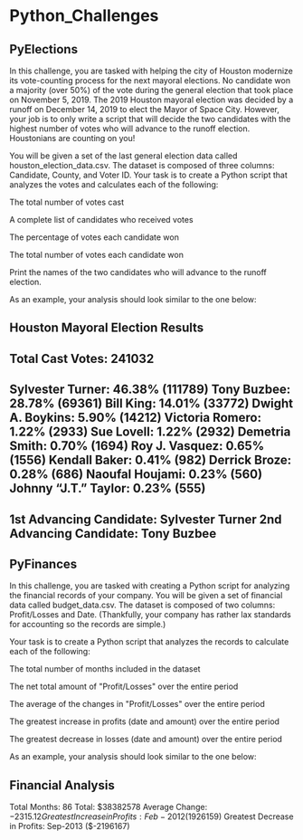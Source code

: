 # Python_Challenges

## PyElections

In this challenge, you are tasked with helping the city of Houston modernize its vote-counting process for the next mayoral elections. No candidate won a majority (over 50%) of the vote during the general election that took place on November 5, 2019. The 2019 Houston mayoral election was decided by a runoff on December 14, 2019 to elect the Mayor of Space City. 
However, your job is to only write a script that will decide the two candidates with the highest number of votes who will advance to the runoff election. Houstonians are counting on you!


You will be given a set of the last general election data called houston_election_data.csv. The dataset is composed of three columns: Candidate, County, and Voter ID. Your task is to create a Python script that analyzes the votes and calculates each of the following:


The total number of votes cast


A complete list of candidates who received votes


The percentage of votes each candidate won


The total number of votes each candidate won


Print the names of the two candidates who will advance to the runoff election.


As an example, your analysis should look similar to the one below:

Houston Mayoral Election Results
-----------------------------------------
Total Cast Votes: 241032
-----------------------------------------
Sylvester Turner: 46.38% (111789)
Tony Buzbee: 28.78% (69361)
Bill King: 14.01% (33772)
Dwight A. Boykins: 5.90% (14212)
Victoria Romero: 1.22% (2933)
Sue Lovell: 1.22% (2932)
Demetria Smith: 0.70% (1694)
Roy J. Vasquez: 0.65% (1556)
Kendall Baker: 0.41% (982)
Derrick Broze: 0.28% (686)
Naoufal Houjami: 0.23% (560)
Johnny “J.T.” Taylor: 0.23% (555)
-----------------------------------------
1st Advancing Candidate: Sylvester Turner
2nd Advancing Candidate: Tony Buzbee
-----------------------------------------

## PyFinances

In this challenge, you are tasked with creating a Python script for analyzing the financial records of your company. You will be given a set of financial data called budget_data.csv. The dataset is composed of two columns: Profit/Losses and Date. (Thankfully, your company has rather lax standards for accounting so the records are simple.)


Your task is to create a Python script that analyzes the records to calculate each of the following:


The total number of months included in the dataset


The net total amount of "Profit/Losses" over the entire period


The average of the changes in "Profit/Losses" over the entire period


The greatest increase in profits (date and amount) over the entire period


The greatest decrease in losses (date and amount) over the entire period


As an example, your analysis should look similar to the one below:

Financial Analysis
----------------------------
Total Months: 86
Total: $38382578
Average  Change: $-2315.12
Greatest Increase in Profits: Feb-2012 ($1926159)
Greatest Decrease in Profits: Sep-2013 ($-2196167)

